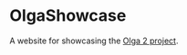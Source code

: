 # OlgaShowcase

A website for showcasing the [Olga 2 project](https://github.com/protozeFoss/Olga "Olga 2 Github"). 
